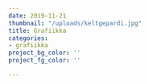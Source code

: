 ```yaml
---
date: 2019-11-21
thumbnail: "/uploads/keltgepardi.jpg"
title: Grafiikka
categories:
- grafiikka
project_bg_color: ''
project_fg_color: ''

---
```

